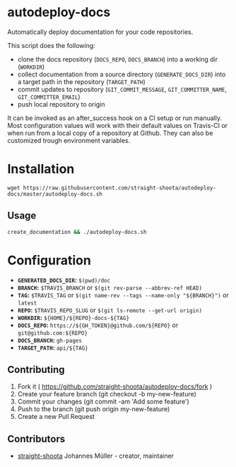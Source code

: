 # autodeploy-docs
Automatically deploy documentation for your code repositories.

This script does the following:
* clone the docs repository (`DOCS_REPO`, `DOCS_BRANCH`) into a working dir (`WORKDIR`)
* collect documentation from a source directory (`GENERATE_DOCS_DIR`) into a target path in the repository (`TARGET_PATH`)
* commit updates to repository (`GIT_COMMIT_MESSAGE`, `GIT_COMMITTER_NAME`, `GIT_COMMITTER_EMAIL`)
* push local repository to origin

It can be invoked as an after_success hook on a CI setup or run manually.
Most configuration values will work with their default values on Travis-CI or when run from a local copy of
a repository at Github. They can also be customized trough environment variables.

# Installation

```
wget https://raw.githubusercontent.com/straight-shoota/autodeploy-docs/master/autodeploy-docs.sh
```

## Usage

```bash
create_documentation && ./autodeploy-docs.sh
```

# Configuration

* **`GENERATED_DOCS_DIR`:** `$(pwd)/doc`
* **`BRANCH`:** `$TRAVIS_BRANCH` or `$(git rev-parse --abbrev-ref HEAD)`
* **`TAG`:** `$TRAVIS_TAG` or `$(git name-rev --tags --name-only "${BRANCH}")` or `latest`
* **`REPO`:** `$TRAVIS_REPO_SLUG` or `$(git ls-remote --get-url origin)`
* **`WORKDIR`:** `${HOME}/${REPO}-docs-${TAG}`
* **`DOCS_REPO`:** `https://${GH_TOKEN}@github.com/${REPO}` or `git@github.com:${REPO}`
* **`DOCS_BRANCH`:** `gh-pages`
* **`TARGET_PATH`:** `api/${TAG}`

## Contributing

1. Fork it ( https://github.com/straight-shoota/autodeploy-docs/fork )
2. Create your feature branch (git checkout -b my-new-feature)
3. Commit your changes (git commit -am 'Add some feature')
4. Push to the branch (git push origin my-new-feature)
5. Create a new Pull Request

## Contributors

- [straight-shoota](https://github.com/straight-shoota) Johannes Müller - creator, maintainer
